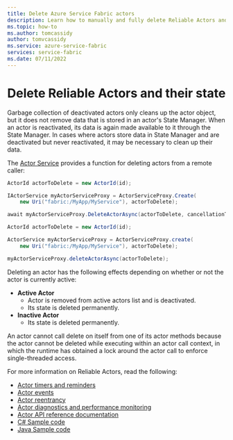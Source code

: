 ```yaml
---
title: Delete Azure Service Fabric actors 
description: Learn how to manually and fully delete Reliable Actors and their state in an Azure Service Fabric application.
ms.topic: how-to
ms.author: tomcassidy
author: tomvcassidy
ms.service: azure-service-fabric
services: service-fabric
ms.date: 07/11/2022
---
```


# Delete Reliable Actors and their state
Garbage collection of deactivated actors only cleans up the actor object, but it does not remove data that is stored in an actor's State Manager. When an actor is reactivated, its data is again made available to it through the State Manager. In cases where actors store data in State Manager and are deactivated but never reactivated, it may be necessary to clean up their data.

The [Actor Service](service-fabric-reliable-actors-platform.md) provides a function for deleting actors from a remote caller:

```csharp
ActorId actorToDelete = new ActorId(id);

IActorService myActorServiceProxy = ActorServiceProxy.Create(
    new Uri("fabric:/MyApp/MyService"), actorToDelete);

await myActorServiceProxy.DeleteActorAsync(actorToDelete, cancellationToken)
```
```Java
ActorId actorToDelete = new ActorId(id);

ActorService myActorServiceProxy = ActorServiceProxy.create(
    new Uri("fabric:/MyApp/MyService"), actorToDelete);

myActorServiceProxy.deleteActorAsync(actorToDelete);
```

Deleting an actor has the following effects depending on whether or not the actor is currently active:

* **Active Actor**
  * Actor is removed from active actors list and is deactivated.
  * Its state is deleted permanently.
* **Inactive Actor**
  * Its state is deleted permanently.

An actor cannot call delete on itself from one of its actor methods because the actor cannot be deleted while executing within an actor call context, in which the runtime has obtained a lock around the actor call to enforce single-threaded access.

For more information on Reliable Actors, read the following:
* [Actor timers and reminders](service-fabric-reliable-actors-timers-reminders.md)
* [Actor events](service-fabric-reliable-actors-events.md)
* [Actor reentrancy](service-fabric-reliable-actors-reentrancy.md)
* [Actor diagnostics and performance monitoring](service-fabric-reliable-actors-diagnostics.md)
* [Actor API reference documentation](/previous-versions/azure/dn971626(v=azure.100))
* [C# Sample code](https://github.com/Azure-Samples/service-fabric-dotnet-getting-started)
* [Java Sample code](https://github.com/Azure-Samples/service-fabric-java-getting-started)

<!--Image references-->
[1]: ./media/service-fabric-reliable-actors-lifecycle/garbage-collection.png
